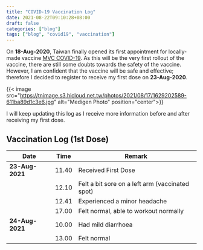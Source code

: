 ```yaml
---
title: "COVID-19 Vaccination Log"
date: 2021-08-22T09:10:28+08:00
draft: false
categories: ["blog"]
tags: ["blog", "covid19", "vaccination"]
---
```


On **18-Aug-2020**, Taiwan finally opened its first appointment for locally-made vaccine [MVC COVID-19](https://en.wikipedia.org/wiki/MVC_COVID-19_vaccine). As this will be the very first rollout of the vaccine, there are still some doubts towards the safety of the vaccine. However, I am confident that the vaccine will be safe and effective; therefore I decided to register to receive my first dose on **23-Aug-2020**.

{{< image src="https://tnimage.s3.hicloud.net.tw/photos/2021/08/17/1629202589-611ba89d1c3e6.jpg" alt="Medigen Photo" position="center">}}

I will keep updating this log as I receive more information before and after receiving my first dose.

## Vaccination Log (1st Dose)

| Date            | Time  | Remark                                          |
| --------------- | ----- | ----------------------------------------------- |
| **23-Aug-2021** | 11.40 | Received First Dose                             |
|                 | 12.10 | Felt a bit sore on a left arm (vaccinated spot) |
|                 | 12.41 | Experienced a minor headache                    |
|                 | 17.00 | Felt normal, able to workout normally           |
| **24-Aug-2021** | 10.00 | Had mild diarrhoea                              |
|                 | 13.00 | Felt normal                                     |
